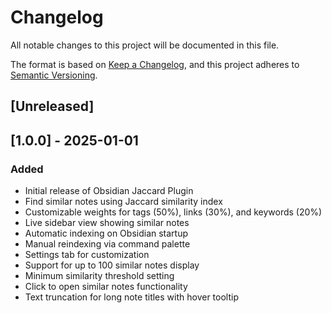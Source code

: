 # Changelog

All notable changes to this project will be documented in this file.

The format is based on [Keep a Changelog](https://keepachangelog.com/en/1.0.0/),
and this project adheres to [Semantic Versioning](https://semver.org/spec/v2.0.0.html).

## [Unreleased]

## [1.0.0] - 2025-01-01

### Added
- Initial release of Obsidian Jaccard Plugin
- Find similar notes using Jaccard similarity index
- Customizable weights for tags (50%), links (30%), and keywords (20%)
- Live sidebar view showing similar notes
- Automatic indexing on Obsidian startup
- Manual reindexing via command palette
- Settings tab for customization
- Support for up to 100 similar notes display
- Minimum similarity threshold setting
- Click to open similar notes functionality
- Text truncation for long note titles with hover tooltip